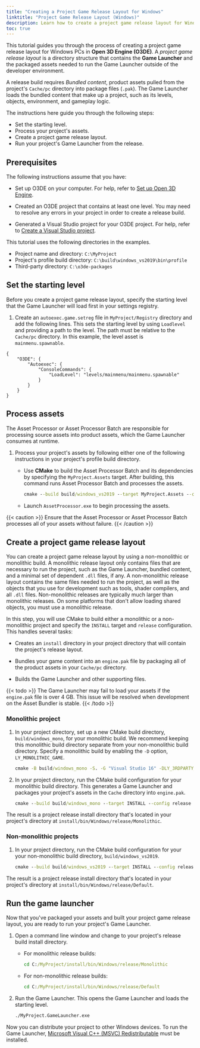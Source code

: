 ```yaml
---
title: "Creating a Project Game Release Layout for Windows"
linktitle: "Project Game Release Layout (Windows)"
description: Learn how to create a project game release layout for Windows with Open 3D Engine (O3DE). 
toc: true
---
```


This tutorial guides you through the process of creating a project game release layout for Windows PCs in **Open 3D Engine (O3DE)**. A *project game release layout* is a directory structure that contains the **Game Launcher** and the packaged assets needed to run the Game Launcher outside of the developer environment. 

A release build requires *Bundled content*, product assets pulled from the project's `Cache/pc` directory into package files (`.pak`). The Game Launcher loads the bundled content that make up a project, such as its levels, objects, environment, and gameplay logic.

The instructions here guide you through the following steps:
- Set the starting level.
- Process your project's assets.
- Create a project game release layout.
- Run your project's Game Launcher from the release.


## Prerequisites

The following instructions assume that you have:

- Set up O3DE on your computer. For help, refer to [Set up Open 3D Engine](/docs/welcome-guide/setup/).

- Created an O3DE project that contains at least one level. You may need to resolve any errors in your project in order to create a release build.

- Generated a Visual Studio project for your O3DE project. For help, refer to [Create a Visual Studio project](/docs/welcome-guide/create/creating-projects-using-cli/#create-a-visual-studio-project).


This tutorial uses the following directories in the examples.

- Project name and directory: `C:\MyProject`
- Project's profile build directory: `C:\build\windows_vs2019\bin\profile`
- Third-party directory: `C:\o3de-packages`


## Set the starting level

Before you create a project game release layout, specify the starting level that the Game Launcher will load first in your settings registry.

1. Create an `autoexec.game.setreg` file in `MyProject/Registry` directory and add the following lines. This sets the starting level by using `Loadlevel` and providing a path to the level. The path must be relative to the `Cache/pc` directory. In this example, the level asset is `mainmenu.spawnable`.


```
{
    "O3DE": {
        "Autoexec": {
            "ConsoleCommands": {
                "LoadLevel": "levels/mainmenu/mainmenu.spawnable"
            }
        }
    }
}
```


## Process assets

The Asset Processor or Asset Processor Batch are responsible for processing source assets into product assets, which the Game Launcher consumes at runtime.

1. Process your project's assets by following either one of the following instructions in your project's profile build directory.
    
    - Use **CMake** to build the Asset Processor Batch and its dependencies by specifying the `MyProject.Assets` target. After building, this command runs Asset Processor Batch and processes the assets.

        ```cmd
        cmake --build build/windows_vs2019 --target MyProject.Assets --config profile -- /m
        ```

    - Launch `AssetProcessor.exe` to begin processing the assets.


{{< caution >}} Ensure that the Asset Processor or Asset Processor Batch processes all of your assets without failure. {{< /caution >}}


## Create a project game release layout

You can create a project game release layout by using a non-monolithic or monolithic build. A monolithic release layout only contains files that are necessary to run the project, such as the Game Launcher, bundled content, and a minimal set of dependent `.dll` files, if any. A non-monolithic release layout contains the same files needed to run the project, as well as the objects that you use for development such as tools, shader compilers, and all `.dll` files.  Non-monolithic releases are typically much larger than monolithic releases. On some platforms that don't allow loading shared objects, you must use a monolithic release.

In this step, you will use CMake to build either a monolithic or a non-monolithic project and specify the `INSTALL` target and `release` configuration. This handles several tasks:

- Creates an `install` directory in your project directory that will contain the project's release layout.

- Bundles your game content into an `engine.pak` file by packaging all of the product assets in your `Cache/pc` directory.

- Builds the Game Launcher and other supporting files.

{{< todo >}}
The Game Launcher may fail to load your assets if the `engine.pak` file is over 4 GB. This issue will be resolved when development on the Asset Bundler is stable.
{{< /todo >}}

### Monolithic project

1. In your project directory, set up a new CMake build directory, `build/windows_mono`, for your monolithic build. We recommend keeping this monolithic build directory separate from your non-monolithic build directory. Specify a monolithic build by enabling the `-D` option, `LY_MONOLITHIC_GAME`.

    ```cmd
    cmake -B build/windows_mono -S. -G "Visual Studio 16" -DLY_3RDPARTY_PATH=C:\o3de-packages -DLY_MONOLITHIC_GAME=1
    ```

2. In your project directory, run the CMake build configuration for your monolithic build directory. This generates a Game Launcher and packages your project's assets in the `Cache` directory into `engine.pak`.

    ```cmd
    cmake --build build/windows_mono --target INSTALL --config release
    ```

The result is a project release install directory that's located in your project's directory at `install/bin/Windows/release/Monolithic`.


### Non-monolithic projects

1. In your project directory, run the CMake build configuration for your your non-monolithic build directory, `build/windows_vs2019`.

    ```cmd
    cmake --build build/windows_vs2019 --target INSTALL --config release
    ```

The result is a project release install directory that's located in your project's directory at `install/bin/Windows/release/Default`.


## Run the game launcher

Now that you've packaged your assets and built your project game release layout, you are ready to run your project's Game Launcher.

1. Open a command line window and change to your project's release build install directory.

    - For monolithic release builds:
        ```cmd
        cd C:/MyProject/install/bin/Windows/release/Monolithic
        ```

    - For non-monolithic release builds:
        ```cmd
        cd C:/MyProject/install/bin/Windows/release/Default
        ```

2. Run the Game Launcher. This opens the Game Launcher and loads the starting level.
    
    ```cmd
    ./MyProject.GameLauncher.exe
    ```  
    
Now you can distribute your project to other Windows devices. To run the Game Launcher, [Microsoft Visual C++ (MSVC) Redistributable](https://docs.microsoft.com/en-us/cpp/windows/latest-supported-vc-redist?view=msvc-160) must be installed.